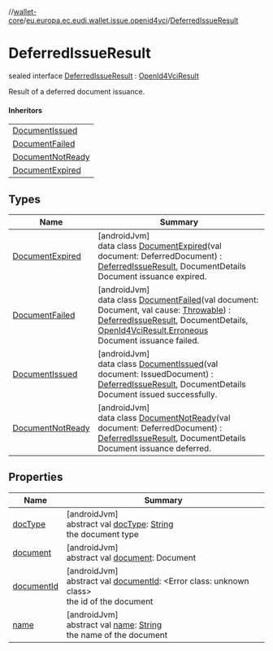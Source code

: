 //[wallet-core](../../../index.md)/[eu.europa.ec.eudi.wallet.issue.openid4vci](../index.md)/[DeferredIssueResult](index.md)

# DeferredIssueResult

sealed interface [DeferredIssueResult](index.md) : [OpenId4VciResult](../-open-id4-vci-result/index.md)

Result of a deferred document issuance.

#### Inheritors

| |
|---|
| [DocumentIssued](-document-issued/index.md) |
| [DocumentFailed](-document-failed/index.md) |
| [DocumentNotReady](-document-not-ready/index.md) |
| [DocumentExpired](-document-expired/index.md) |

## Types

| Name | Summary |
|---|---|
| [DocumentExpired](-document-expired/index.md) | [androidJvm]<br>data class [DocumentExpired](-document-expired/index.md)(val document: DeferredDocument) : [DeferredIssueResult](index.md), DocumentDetails<br>Document issuance expired. |
| [DocumentFailed](-document-failed/index.md) | [androidJvm]<br>data class [DocumentFailed](-document-failed/index.md)(val document: Document, val cause: [Throwable](https://kotlinlang.org/api/latest/jvm/stdlib/kotlin-stdlib/kotlin/-throwable/index.html)) : [DeferredIssueResult](index.md), DocumentDetails, [OpenId4VciResult.Erroneous](../-open-id4-vci-result/-erroneous/index.md)<br>Document issuance failed. |
| [DocumentIssued](-document-issued/index.md) | [androidJvm]<br>data class [DocumentIssued](-document-issued/index.md)(val document: IssuedDocument) : [DeferredIssueResult](index.md), DocumentDetails<br>Document issued successfully. |
| [DocumentNotReady](-document-not-ready/index.md) | [androidJvm]<br>data class [DocumentNotReady](-document-not-ready/index.md)(val document: DeferredDocument) : [DeferredIssueResult](index.md), DocumentDetails<br>Document issuance deferred. |

## Properties

| Name | Summary |
|---|---|
| [docType](doc-type.md) | [androidJvm]<br>abstract val [docType](doc-type.md): [String](https://kotlinlang.org/api/latest/jvm/stdlib/kotlin-stdlib/kotlin/-string/index.html)<br>the document type |
| [document](document.md) | [androidJvm]<br>abstract val [document](document.md): Document |
| [documentId](document-id.md) | [androidJvm]<br>abstract val [documentId](document-id.md): &lt;Error class: unknown class&gt;<br>the id of the document |
| [name](name.md) | [androidJvm]<br>abstract val [name](name.md): [String](https://kotlinlang.org/api/latest/jvm/stdlib/kotlin-stdlib/kotlin/-string/index.html)<br>the name of the document |

